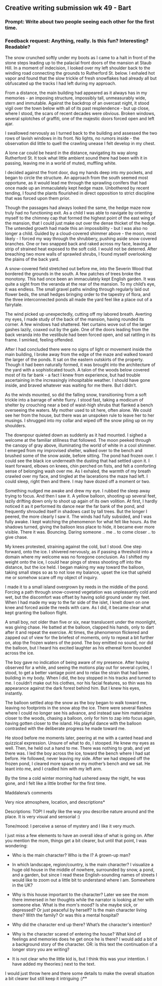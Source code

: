 
## Creative writing submission wk 49 - Bart


### Prompt: Write about two people seeing each other for the first time.

### Feedback request: Anything, really. Is this fun? Interesting? Readable? 

The snow crunched softly under my boots as I came to a halt in front of the stone steps leading up to the palacial front doors of the mansion at Staub Hill. In a moment of indecision, I looked over my left shoulder back to the winding road connecting the grounds to Rutherford St. below. I exhaled hot vapor and found that the slow trickle of fresh snowflakes had already all but obfuscated up the tracks I had left during my approach. 

From a distance, the main building had appeared as it always has in my memories - an imposing structure, impossibly tall, unmeasurably wide, stern and immutable. Against the backdrop of an overcast night, it stood vigil over the town below with all of its past resplendence - but up close, where I stood, the scars of recent decades were obvious. Broken windows, several splotches of graffiti, one of the majestic doors forced open and left ajar. 

I swallowed nervously as I turned back to the building and assessed the two rows of lavish windows in its front. No lights, no rumors inside - the observation did little to quell the crawling unease I felt develop in my chest. 

A lone car could be heard in the distance, navigating its way along Rutherford St. It took what little ambient sound there had been with it in passing, leaving me in a world of muted, muffling white. 

I decided against the front door, dug my hands deep into my pockets, and began to circle the structure. An approach from the south seemed most opportune, as it would lead me through the sprawling conifers that had once made up an immaculately kept hedge maze. Unbothered by recent tending, I found the plants flourished in direct opposition to strict discipline that was forced upon them prior. 

  

Though the passages had always looked the same, the hedge maze now truly had no functioning exit. As a child I was able to navigate by orienting myself to the chimney cap that formed the highest point of the east wing of the mansion, that I could just make out over the dense thicket of the hedge. The untended growth had made this an impossibility - but I was also no longer a child. Guided by a cloud-covered shimmer above - the moon, most likely - I forced my way through the shrubbery, pushing aside snow covered branches. One or two snapped back and raked across my face, leaving a strip of strained heat exposed to the soft cold. I would not be deterred. After breaching two more walls of sprawled shrubs, I found myself overlooking the plains of the back yard.

  

A snow-covered field stretched out before me, into the Severin Wood that bordered the grounds in the south. A few patches of trees broke the monotony. This had once been an immaculately kept English garden. It was quite a sight from the veranda at the rear of the mansion. To my child’s eye, it was endless. The small gravel paths winding through regularly laid out flower beds, the small hedges bringing order to the tapestry of flora, and the three interconnected ponds all made the yard feel like a place out of a fairytale. 

  

The wind picked up unexpectedly, cutting off my labored breath. Averting my eyes, I made study of the back of the mansion, having rounded its corner. A few windows had shattered. Net curtains wove out of the larger gashes lazily, coaxed out by the gale. One of the doors leading from the back veranda into the vestibule had been forced open, and sat rattling in its frame. I smirked, feeling offended. 

  

After I had concluded there were no signs of light or movement inside the main building, I broke away from the edge of the maze and walked toward the larger of the ponds. It sat on the eastern outskirts of the property. Though it had been naturally formed, it was brought into the architecture of the yard with a sophisticated touch. A talon of the woods below covered most of its far bank - a fact I knew from experience, but had trouble ascertaining in the increasingly inhospitable weather. I should have gone inside, and braved whatever was waiting for me there. But I didn’t. 

  

As the winds mounted, so did the falling snow, transitioning from a soft trickle into a barrage of white flurry. I stood fast, taking a modicum of shelter by crouching near a bed of waist-high shrubs that flanked a bench overseeing the waters. My mother used to sit here, often alone. We could see her from the house, but there was an unspoken rule to leave her to her musings. I shrugged into my collar and wiped off the snow piling up on my shoulders. 

  

The downpour quieted down as suddenly as it had mounted. I sighed a welcome at the familiar stillness that followed. The moon peeked through the canopy of gray above, illuminating the world of white in a cool shimmer. I emerged from my improvised shelter, walked over to the bench and brushed some of the snow aside, before sitting. The pond had frozen over. I could see the black ice underneath the dusting that had settled upon it. I leant forward, elbows on knees, chin perched on fists, and felt a comforting sense of belonging wash over me. As I exhaled, the warmth of my breath crawled over my face, and tingled at the lacerations the maze had left. I could sleep, right then and there. I may have dozed off a moment or two. 

  

Something nudged me awake and drew my eye. I rubbed the sleep away trying to focus. And then I saw it. A yellow balloon, shooting up several feet, lazily drifting down only to shoot up again of its own volition. At first, I hardly noticed it as it performed its dance near the far bank of the pond, and frequently shrouded itself in shadows cast by tall trees. But the longer I peered, the more clearly I saw it. The winds had fully subsided, and I was fully awake. I kept watching the phenomenon for what felt like hours. As the shadows turned, giving the balloon less place to hide, it became ever more visible. There it was. Bouncing. Daring someone .. me .. to come closer .. to give chase. 

  

My knees protested, straining against the cold, but I stood. One step forward, onto the ice. I shivered nervously, as if passing a threshold into a domain where my welcome was no foregone conclusion. As I shifted my weight onto the ice, I could hear pings of stress shooting off into the distance, but the ice held. I began making my way toward the balloon, taking small steps so as to not lose my balance, upset the ice that upheld me or somehow scare off my object of inquiry. 

  

I made it to a small island overgrown by reeds in the middle of the pond. Forcing a path through snow-covered vegetation was unpleasantly cold and wet, but the discomfort was offset by having solid ground under my feet. When I had made my way to the far side of the islet, I knelt down on one knee and forced aside the reeds with care. As I did, it became clear what kept granting the balloon flight. 

  

A small boy, not older than five or six, near translucent under the moonlight, was giving chase. He batted at the balloon, clapped his hands, only to dart after it and repeat the exercise. At times, the phenomenon flickered and zapped out of view for the briefest of moments, only to repeat a bit further on, atop the frozen waters of the pond. The boy emitted no sound, nor did the balloon, but I heard his excited laughter as his ethereal form bounded across the ice. 

  

The boy gave no indication of being aware of my presence. After having observed for a while, and seeing the motions play out for several cycles, I stood, to get a better vantage point and to relax the strain that had been building in my body. When I did, the boy stopped in his tracks and turned to me. I couldn’t make out his clothes, nor his facial features, so thin was his appearance against the dark forest behind him. But I knew his eyes, instantly. 

  

The balloon settled atop the snow as the boy began to walk toward me, leaving no footprints in the snow atop the ice. There were several flashes where I could no longer see his advance, and instead saw him materialize closer to the woods, chasing a balloon, only for him to zap into focus again, having gotten closer to the island. His playful dance with the balloon contrasted with the deliberate progress he made toward me. 

  

He stood before me moments later, peering at me with a canted head and quizzical expression. Unsure of what to do, I stooped. He knew my eyes as well. Then, he held out a hand to me. There was nothing to grab, and yet there was. I led the boy across the ice, toward the bench where I had sat before. He followed, never leaving my side. After we had stepped off the frozen pond, I cleared more space on my mother’s bench and we sat. He leant into me, and I cradled him with my left arm. 

  

By the time a cold winter morning had ushered away the night, he was gone, and I felt like a little brother for the first time.  

  
  
  
  
  

Maddalena’s comments

  

Very nice atmosphere, location, and descriptions*

Descriptions: TOP! I really like the way you describe nature around and the place. It is very visual and sensorial :) 

Tone/mood: I perceive a sense of mystery and I like it very much. 

I just miss a few elements to have an overall idea of what is going on. After you mention the mom, things get a bit clearer, but until that point, I was wondering: 

- Who is the main character? Who is the I? A grown-up man? 
    
- In which landscape, region/country, is the main character? I visualize a huge old house in the middle of nowhere, surrounded by snow, a pond, and a garden, but since I read these English-sounding names of streets I would like to zoom out a little bit to understand where I am. Somewhere in the UK? 
    
- Why is this house important to the character? Later we see the mom there immersed in her thoughts while the narrator is looking at her with someone else. What is the mom's mood? Is she maybe sick, or depressed? Or just peaceful by herself? Is the main character living there? With the family? Or was this a mental hospital? 
    
- Why did the character end up there? What’s the character's intention? 
    
- Why is the character scared of entering the house? What kind of feelings and memories does he get once he is there? I would add a bit of a background story of the character. OR: is this text the continuation of a longer story you are writing? 
    
- It is not clear who the little kid is, but I think this was your intention. I have added my theories:) next to the text. 
    

I would just throw here and there some details to make the overall situation a bit clearer but still keep it intriguing :)**
